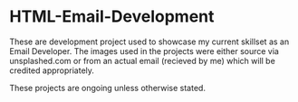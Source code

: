 # HTML-Email-Development

These are development project used to showcase my current skillset as an Email Developer. The images used in the projects were either source via unsplashed.com or from an actual email (recieved by me) which will be credited appropriately. 

These projects are ongoing unless otherwise stated.